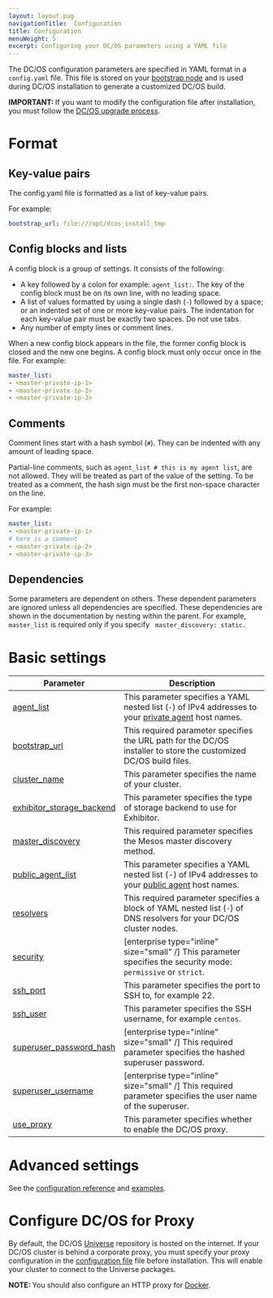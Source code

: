```yaml
---
layout: layout.pug
navigationTitle:  Configuration
title: Configuration
menuWeight: 5
excerpt: Configuring your DC/OS parameters using a YAML file
---
```



The DC/OS configuration parameters are specified in YAML format in a `config.yaml` file. This file is stored on your [bootstrap node](/1.10/installing/ent/custom/system-requirements/#bootstrap-node) and is used during DC/OS installation to generate a customized DC/OS build.

<p class="message--important"><strong>IMPORTANT: </strong>If you want to modify the configuration file after installation, you must follow the <a href="/1.10/installing/production/upgrading/">DC/OS upgrade process</a>.</p>

# Format

## Key-value pairs
The config.yaml file is formatted as a list of key-value pairs. 

For example:

```yaml
bootstrap_url: file:///opt/dcos_install_tmp
```

## Config blocks and lists
A config block is a group of settings. It consists of the following:

- A key followed by a colon for example: `agent_list:`. The key of the config block must be on its own line, with no leading space.
- A list of values formatted by using a single dash (`-`) followed by a space; or an indented set of one or more key-value pairs. The indentation for each key-value pair must be exactly two spaces. Do not use tabs.
- Any number of empty lines or comment lines.

When a new config block appears in the file, the former config block is closed and the new one begins. A config block must only occur once in the file. For example:

```yaml
master_list:
- <master-private-ip-1>
- <master-private-ip-2>
- <master-private-ip-3>
```

## Comments
Comment lines start with a hash symbol (`#`). They can be indented with any amount of leading space.

Partial-line comments, such as `agent_list # this is my agent list`,  are not allowed. They will be treated as part of the value of the setting. To be treated as a comment, the hash sign must be the first non-space character on the line.

For example:

```yaml
master_list:
- <master-private-ip-1>
# here is a comment
- <master-private-ip-2>
- <master-private-ip-3>
```

## Dependencies
Some parameters are dependent on others. These dependent parameters are ignored unless all dependencies are specified. These dependencies are shown in the documentation by nesting within the parent. For example, `master_list` is required only if you specify ` master_discovery: static.`

# Basic settings

| Parameter                              | Description                                                                                                                                               |
|----------------------------------------|-----------------------------------------------------------------------------------------------------------------------------------------------------------|
| [agent_list](/1/1.10/installing/production/advanced-configuration/configuration-reference/#agent-list)      | This parameter specifies a YAML nested list (`-`) of IPv4 addresses to your [private agent](/1.10/overview/concepts/#private-agent-node) host names.                  |
| [bootstrap_url](/1.10/installing/production/advanced-configuration/configuration-reference/#bootstrap-url)                          | This required parameter specifies the URL path for the DC/OS installer to store the customized DC/OS build files.                                         |
| [cluster_name](/1.10/installing/production/advanced-configuration/configuration-reference/#cluster-name)                           | This parameter specifies the name of your cluster.    |
| [exhibitor_storage_backend](/1.10/installing/production/advanced-configuration/configuration-reference/#exhibitor-storage-backend)         | This parameter specifies the type of storage backend to use for Exhibitor.          |
| [master_discovery](/1.10/installing/production/advanced-configuration/configuration-reference/#master-discovery-required)                          | This required parameter specifies the Mesos master discovery method.         |
| [public_agent_list](/1.10/installing/production/advanced-configuration/configuration-reference/#public-agent-list)       | This parameter specifies a YAML nested list (-) of IPv4 addresses to your [public agent](/1.10/overview/concepts/#public-agent-node) host names.    |
| [resolvers](/1.10/installing/production/advanced-configuration/configuration-reference/#resolvers)       | This required parameter specifies a block of YAML nested list (`-`) of DNS resolvers for your DC/OS cluster nodes.   |
| [security](/1.10/installing/production/advanced-configuration/configuration-reference/#security-enterprise)                           | [enterprise type="inline" size="small" /] This parameter specifies the security mode: `permissive` or `strict`.  |
| [ssh_port](/1.10/installing/production/advanced-configuration/configuration-reference/#ssh-port)                           | This parameter specifies the port to SSH to, for example 22.          |
| [ssh_user](/1.10/installing/production/advanced-configuration/configuration-reference/#ssh-user)                           | This parameter specifies the SSH username, for example `centos`.     |
| [superuser_password_hash](/1.10/installing/production/advanced-configuration/configuration-reference/#superuser-password-hash-required-enterprise)            | [enterprise type="inline" size="small" /] This required parameter specifies the hashed superuser password.      |
| [superuser_username](/1.10/installing/production/advanced-configuration/configuration-reference/#superuser-username-required-enterprise)               | [enterprise type="inline" size="small" /] This required parameter specifies the user name of the superuser.    |
| [use_proxy](/1.10/installing/production/advanced-configuration/configuration-reference/#use-proxy)        | This parameter specifies whether to enable the DC/OS proxy.     |


# Advanced settings

See the [configuration reference](/1.10/installing/production/advanced-configuration/configuration-reference/#configuration-parameters) and [examples](/1.10/installing/production/deploying-dcos/configuration/examples/).

# Configure DC/OS for Proxy

By default, the DC/OS [Universe](https://github.com/mesosphere/universe) repository is hosted on the internet. If your DC/OS cluster is behind a corporate proxy, you must specify your proxy configuration in the [configuration file](/1.10/installing/production/advanced-configuration/configuration-reference/#use-proxy) file before installation. This will enable your cluster to connect to the Universe packages.

<p class="message--note"><strong>NOTE: </strong>You should also configure an HTTP proxy for <a href="https://docs.docker.com/engine/admin/systemd/#/http-proxy">Docker</a>.</p>

